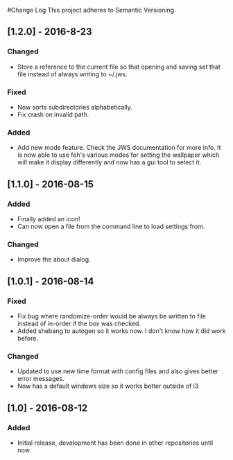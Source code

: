 #Change Log
This project adheres to Semantic Versioning.

## [1.2.0] - 2016-8-23
### Changed
- Store a reference to the current file so that opening and saving set that file
instead of always writing to ~/.jws.

### Fixed
- Now sorts subdirectories alphabetically.
- Fix crash on invalid path.

### Added
- Add new mode feature. Check the JWS documentation for more info. It is now
able to use feh's various modes for setting the wallpaper which will make it
display differently and now has a gui tool to select it.

## [1.1.0] - 2016-08-15
### Added
- Finally added an icon!
- Can now open a file from the command line to load settings from.

### Changed
- Improve the about dialog.

## [1.0.1] - 2016-08-14
### Fixed
- Fix bug where randomize-order would be always be written to file instead of
in-order if the box was checked.
- Added shebang to autogen so it works now. I don't know how it did work
before.

### Changed
- Updated to use new time format with config files and also gives better
error messages.
- Now has a default windows size so it works better outside of i3

## [1.0] - 2016-08-12
### Added
- Initial release, development has been done in other repositories until now.
